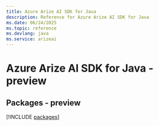 ```yaml
---
title: Azure Arize AI SDK for Java
description: Reference for Azure Arize AI SDK for Java
ms.date: 06/24/2025
ms.topic: reference
ms.devlang: java
ms.service: arizeai
---
```

# Azure Arize AI SDK for Java - preview
## Packages - preview
[!INCLUDE [packages](arize-ai-index.md)]
